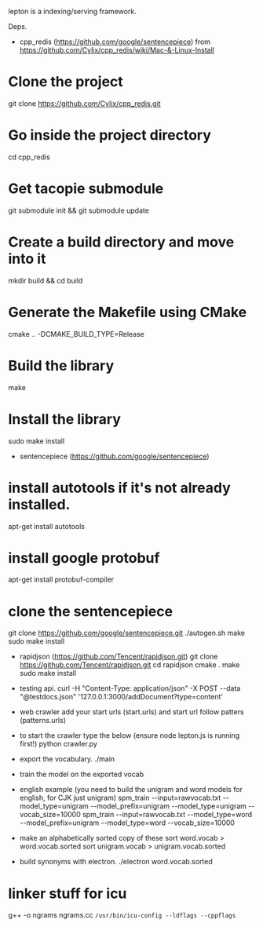 lepton is a indexing/serving framework.

Deps.

 - cpp_redis (https://github.com/google/sentencepiece)
 from https://github.com/Cylix/cpp_redis/wiki/Mac-&-Linux-Install

 # Clone the project
 git clone https://github.com/Cylix/cpp_redis.git
 # Go inside the project directory
 cd cpp_redis
 # Get tacopie submodule
 git submodule init && git submodule update
 # Create a build directory and move into it
 mkdir build && cd build
 # Generate the Makefile using CMake
 cmake .. -DCMAKE_BUILD_TYPE=Release
 # Build the library
 make
 # Install the library
 sudo make install


 - sentencepiece (https://github.com/google/sentencepiece)
 # install autotools if it's not already installed.
 apt-get install autotools
 # install google protobuf
 apt-get install protobuf-compiler
 # clone the sentencepiece 
 git clone https://github.com/google/sentencepiece.git
 ./autogen.sh
 make
 sudo make install

 - rapidjson (https://github.com/Tencent/rapidjson.git)
 git clone https://github.com/Tencent/rapidjson.git
 cd rapidjson
 cmake .
 make
 sudo make install


 - testing api.
 curl -H "Content-Type: application/json" -X POST --data "@testdocs.json" '127.0.0.1:3000/addDocument?type=content'


 - web crawler
 add your start urls (start.urls) and start url follow patters (patterns.urls)
 - to start the crawler type the below (ensure node lepton.js is running first!)
 python crawler.py

 - export the vocabulary.
 ./main

 - train the model on the exported vocab
 - english example (you need to build the unigram and word models for english, for CJK just unigram)
 spm_train --input=rawvocab.txt --model_type=unigram --model_prefix=unigram --model_type=unigram --vocab_size=10000
 spm_train --input=rawvocab.txt --model_type=word --model_prefix=unigram --model_type=word --vocab_size=10000
 - make an alphabetically sorted copy of these
 sort word.vocab > word.vocab.sorted
 sort unigram.vocab > unigram.vocab.sorted

 - build synonyms with electron.
 ./electron word.vocab.sorted


# linker stuff for icu
  g++  -o ngrams ngrams.cc  `/usr/bin/icu-config --ldflags --cppflags`
